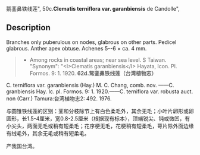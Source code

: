 鹅銮鼻铁线莲",
50c.**Clematis terniflora var. garanbiensis** de Candolle",

## Description
Branches only puberulous on nodes, glabrous on other parts. Pedicel glabrous. Anther apex obtuse. Achenes 5--6 × ca. 4 mm.

> * Among rocks in coastal areas; near sea level. S Taiwan.
  "Synonym": "&lt;I&gt;Clematis garanbiensis&lt;/I&gt; Hayata, Icon. Pl. Formos. 9: 1. 1920.
**62d.鸳銮鼻铁线莲（台湾植物志）**

C. terniflora var. garanbiensis (Hay.) M. C. Chang, comb. nov. ——C. granbiensis Hay. Ic. pl. Formos. 9: 1. 1920.——C. terniflora var. robusta auct. non (Carr.) Tamura:台湾植物志2: 492. 1976.

与圆锥铁线莲的区别：茎和分枝除节上有白色柔毛外，其余无毛；小叶片卵形或卵圆形，长1.5-4厘米，宽0.8-2.5厘米（根据现有标本），顶端锐尖、钝或微凹，有小尖头，两面无毛或稍有短柔毛；花序梗无毛，花梗稍有短柔毛，萼片除外面边缘有绒毛外，其余无毛或稍有短柔毛。

产我国台湾。

